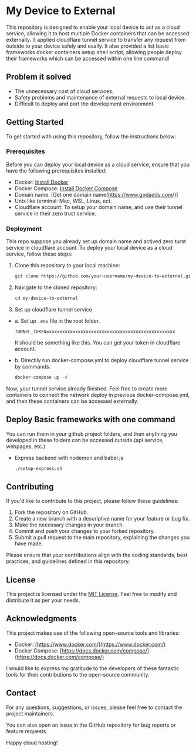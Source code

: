# My Device to External

This repository is designed to enable your local device to act as a cloud service, allowing it to host multiple Docker containers that can be accessed externally. It applied cloudflare tunnel service to transfer any request from outside to your device safely and esaily. It also provided a list basic frameworks docker containers setup shell script, allowing people deploy their frameworks which can be accessed within one line command!

## Problem it solved
  - The unnecessary cost of cloud services.
  - Safety problems and maintenance of external requests to local device.
  - Difficult to deploy and port the development environment.

## Getting Started

To get started with using this repository, follow the instructions below:

### Prerequisites

Before you can deploy your local device as a cloud service, ensure that you have the following prerequisites installed:

- Docker: [Install Docker](https://docs.docker.com/get-docker/)
- Docker Compose: [Install Docker Compose](https://docs.docker.com/compose/install/)
- Domain name: [Get one domain name(https://www.godaddy.com/)]
- Unix like terminal: Mac, WSL, Linux, ect.
- Cloudflare account: To setup your domain name, and use their tunnel service in their zero trust service.

### Deployment

This repo suppose you already set up domain name and actived zero turst service in cloudflare account. To deploy your local device as a cloud service, follow these steps:

1. Clone this repository to your local machine:

   ```bash
   git clone https://github.com/your-username/my-device-to-external.git
   ```

2. Navigate to the cloned repository:

   ```bash
   cd my-device-to-external
   ```

3. Set up cloudflare tunnel service

- a. Set up `.env` file in the root folder.

     ```.env
     TUNNEL_TOKEN=xxxxxxxxxxxxxxxxxxxxxxxxxxxxxxxxxxxxxxxxxxxxxxxx
     ```
     It should be something like this. You can get your token in cloudflare account.

- b. Directlly run docker-compose.yml to deploy cloudflare tunnel service by commands:
    ```bash
    docker-compose up -d
    ```

Now, your tunnel service already finished. Feel free to create more containers to connect the network deploy in previous docker-compose.yml, and then these containers can be accessed externally.

## Deploy Basic frameworks with one command

  You can run them in your github project folders, and then anything you developed in these folders can be accessed outside.(api service, webpages, etc.)

  - Express backend with nodemon and babel.js

    ```bash
    ./setup-express.sh
    ```

## Contributing

If you'd like to contribute to this project, please follow these guidelines:

1. Fork the repository on GitHub.
2. Create a new branch with a descriptive name for your feature or bug fix.
3. Make the necessary changes in your branch.
4. Commit and push your changes to your forked repository.
5. Submit a pull request to the main repository, explaining the changes you have made.

Please ensure that your contributions align with the coding standards, best practices, and guidelines defined in this repository.

## License

This project is licensed under the [MIT License](LICENSE). Feel free to modify and distribute it as per your needs.

## Acknowledgments

This project makes use of the following open-source tools and libraries:

- Docker: [https://www.docker.com/](https://www.docker.com/)
- Docker Compose: [https://docs.docker.com/compose/](https://docs.docker.com/compose/)

I would like to express my gratitude to the developers of these fantastic tools for their contributions to the open-source community.

## Contact

For any questions, suggestions, or issues, please feel free to contact the project maintainers.

You can also open an issue in the GitHub repository for bug reports or feature requests.

Happy cloud hosting!
